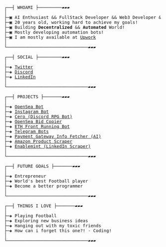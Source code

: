 <pre>

┌──┤ WHOAMI ├─────────▰▰▰
│
├─▣ AI Enthusiast && FullStack Developer && Web3 Developer && Freelancer
├─▣ 20 years old, working hard to achieve my goals!
├─▣ Building <b>Decentralized</b> && <b>Automated</b> World!
├─▣ Mostly developing automation bots!
├─▣ I am mostly available at <a href="https://www.upwork.com/freelancers/~01c25b9d2e61d1a697">Upwork</a>
│
└───────────────────────────────▰▰▰

┌──┤ SOCIAL ├─────────▰▰▰
│
├─◈ <a href="https://twitter.com/sajawal_fareedi">Twitter</a>
├─◈ <a href="https://discord.com/users/942686625320804403">Discord</a>
├─◈ <a href="https://www.linkedin.com/in/sajawal-fareedi/">LinkedIn</a>
│
└───────────────────────────────▰▰▰

┌──┤ PROJECTS ├───────▰▰▰
│
├─◈ <a href="https://github.com/SajawalFareedi/OpenSea-NFT-Buyer">OpenSea Bot</a>
├─◈ <a href="https://github.com/SajawalFareedi/insta-scrapper">Instagram Bot</a>
├─◈ <a href="https://github.com/SajawalFareedi/cero-discord-bot">Cero (Discord RPG Bot)</a>
├─◈ <a href="https://github.com/SajawalFareedi/OpenSea_bid_copier">OpenSea Bid Copier</a>
├─◈ <a href="https://github.com/SajawalFareedi/wallet-front-running-bot">ETH Front Running Bot</a>
├─◈ <a href="https://github.com/SajawalFareedi/different_telegram_bots">Telegram Bots</a>
├─◈ <a href="https://github.com/SajawalFareedi/ai_bot_payment_fetcher">Payment Gateway Info Fetcher (AI)</a>
├─◈ <a href="https://github.com/SajawalFareedi/amazon-scraping-bot">Amazon Product Scraper</a>
├─◈ <a href="https://github.com/SajawalFareedi/enablemint">Enablemint (LinkedIn Scraper)</a>
│
└───────────────────────────────▰▰▰

┌──┤ FUTURE GOALS ├───────▰▰▰
│
├─◈ Entrepreneur
├─◈ World's best Football player
├─◈ Become a better programmer
│
└───────────────────────────────▰▰▰

┌──┤ THINGS I LOVE ├───────▰▰▰
│
├─◈ Playing Football
├─◈ Exploring new business ideas
├─◈ Hanging out with my toxic friends
├─◈ How can i forget this one?! - Coding!
│
└───────────────────────────────▰▰▰
</pre>
